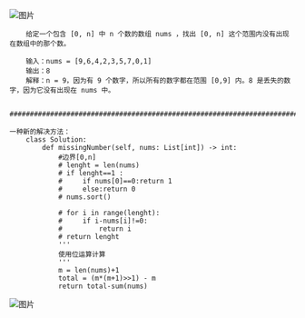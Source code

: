 ![图片](https://user-images.githubusercontent.com/38878365/187074521-4423bf32-741b-469b-a5d8-daee3e4d0cbf.png)

        给定一个包含 [0, n] 中 n 个数的数组 nums ，找出 [0, n] 这个范围内没有出现在数组中的那个数。

        输入：nums = [9,6,4,2,3,5,7,0,1]
        输出：8
        解释：n = 9，因为有 9 个数字，所以所有的数字都在范围 [0,9] 内。8 是丢失的数字，因为它没有出现在 nums 中。


    ###########################################################################################################    
    
    一种新的解决方法：
        class Solution:
            def missingNumber(self, nums: List[int]) -> int:
                #边界[0,n]
                # lenght = len(nums)
                # if lenght==1 :
                #     if nums[0]==0:return 1
                #     else:return 0
                # nums.sort()

                # for i in range(lenght):
                #     if i-nums[i]!=0:
                #         return i
                # return lenght
                '''
                使用位运算计算
                '''
                m = len(nums)+1
                total = (m*(m+1)>>1) - m
                return total-sum(nums)

    
![图片](https://user-images.githubusercontent.com/38878365/192733495-de974d8b-fe61-4175-88fa-88f248e569a7.png)

    
